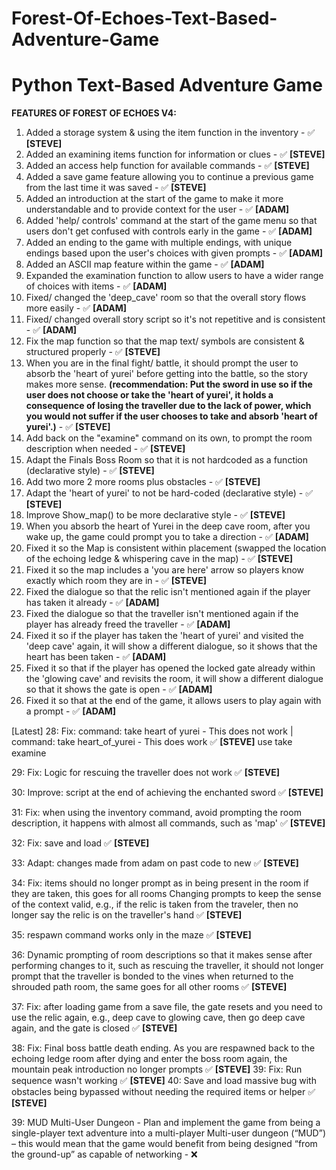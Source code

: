 # Forest-Of-Echoes-Text-Based-Adventure-Game
# Python Text-Based Adventure Game


**FEATURES OF FOREST OF ECHOES V4:**

1. Added a storage system & using the item function in the inventory -                                                                                     ✅ **[STEVE]**
2. Added an examining items function for information or clues -                                                                                            ✅ **[STEVE]**
3. Added an access help function for available commands -                                                                                                  ✅ **[STEVE]**
4. Added a save game feature allowing you to continue a previous game from the last time it was saved -                                                    ✅ **[STEVE]**
5. Added an introduction at the start of the game to make it more understandable and to provide context for the user -                                     ✅ **[ADAM]**
6. Added 'help/ controls' command at the start of the game menu so that users don't get confused with controls early in the game -                         ✅ **[ADAM]**
7. Added an ending to the game with multiple endings, with unique endings based upon the user's choices with given prompts -                               ✅ **[ADAM]**
8. Added an ASCII map feature within the game -                                                                                                            ✅ **[ADAM]**
9. Expanded the examination function to allow users to have a wider range of choices with items -                                                          ✅ **[ADAM]**
10. Fixed/ changed the 'deep_cave' room so that the overall story flows more easily -                                                                      ✅ **[ADAM]**
11. Fixed/ changed overall story script so it's not repetitive and is consistent -                                                                         ✅ **[ADAM]**
12. Fix the map function so that the map text/ symbols are consistent & structured properly -                                                              ✅ **[STEVE]**
13. When you are in the final fight/ battle, it should prompt the user to absorb the 'heart of yurei' before getting into the battle, so the story makes more sense. **(recommendation: Put the sword in use so if the user does not choose or take the 'heart of yurei', it holds a consequence of losing the traveller due to the lack of power, which you would not suffer if the user chooses to take and absorb 'heart of yurei'.)** -                                                                   ✅ **[STEVE]**
14. Add back on the "examine" command on its own, to prompt the room description when needed -                                                             ✅ **[STEVE]**
15. Adapt the Finals Boss Room so that it is not hardcoded as a function (declarative style) -                                                             ✅ **[STEVE]**
16. Add two more 2 more rooms plus obstacles -                                                                                                             ✅ **[STEVE]**
17. Adapt the 'heart of yurei' to not be hard-coded (declarative style) -                                                                                  ✅ **[STEVE]**
18. Improve Show_map() to be more declarative style -                                                                                                      ✅ **[STEVE]**
19. When you absorb the heart of Yurei in the deep cave room, after you wake up, the game could prompt you to take a direction -                           ✅ **[ADAM]**
20. Fixed it so the Map is consistent within placement (swapped the location of the echoing ledge & whispering cave in the map) - ✅ **[STEVE]**
21. Fixed it so the map includes a 'you are here' arrow so players know exactly which room they are in - ✅ **[STEVE]**
22. Fixed the dialogue so that the relic isn't mentioned again if the player has taken it already - ✅ **[ADAM]**
23. Fixed the dialogue so that the traveller isn't mentioned again if the player has already freed the traveller - ✅ **[ADAM]**
24. Fixed it so if the player has taken the 'heart of yurei' and visited the 'deep cave' again, it will show a different dialogue, so it shows that the heart has been taken - ✅ **[ADAM]**
25. Fixed it so that if the player has opened the locked gate already within the 'glowing cave' and revisits the room, it will show a different dialogue so that it shows the gate is open - ✅ **[ADAM]**
26. Fixed it so that at the end of the game, it allows users to play again with a prompt - ✅ **[ADAM]**

[Latest]
28: Fix: command: take heart of yurei - This does not work | command: take heart_of_yurei - This does work ✅ **[STEVE]**
      use
      take
      examine
      
29: Fix: Logic for rescuing the traveller does not work ✅ **[STEVE]**

30: Improve: script at the end of achieving the enchanted sword ✅ **[STEVE]**

31: Fix: when using the inventory command, avoid prompting the room description, it happens with almost all commands, such as 'map' ✅ **[STEVE]**

32: Fix: save and load ✅ **[STEVE]**

33: Adapt: changes made from adam on past code to new ✅ **[STEVE]**

34: Fix: items should no longer prompt as in being present in the room if they are taken, this goes for all rooms Changing prompts to keep the sense of the context valid, e.g., if the relic is taken from the traveler, then no longer say the relic is on the traveller's hand  ✅ **[STEVE]**

35: respawn command works only in the maze ✅ **[STEVE]**

36: Dynamic prompting of room descriptions so that it makes sense after performing changes to it, such as rescuing the traveller, it should not longer prompt that the traveller is bonded to the vines when returned to the shrouded path room, the same goes for all other rooms ✅ **[STEVE]**

37: Fix: after loading game from a save file, the gate resets and you need to use the relic again, e.g., deep cave to glowing cave, then go deep cave again, and the gate is closed ✅ **[STEVE]**

38: Fix: Final boss battle death ending. As you are respawned back to the echoing ledge room after dying and enter the boss room again, the mountain peak introduction no longer prompts ✅ **[STEVE]**
39: Fix: Run sequence wasn't working ✅ **[STEVE]**
40: Save and load massive bug with obstacles being bypassed without needing the required items or helper ✅ **[STEVE]**

39: MUD Multi-User Dungeon - Plan and implement the game from being a single-player text adventure into a multi-player Multi-user dungeon (“MUD”) – this would mean that the game would benefit from being designed “from the ground-up” as capable of networking - ❌




